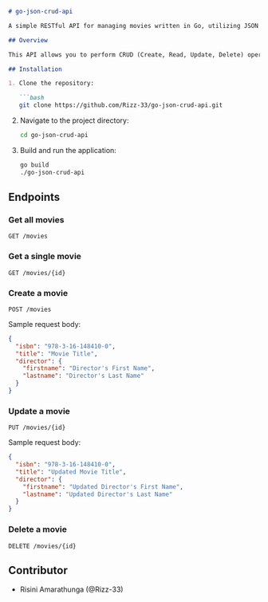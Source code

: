 ```markdown
# go-json-crud-api

A simple RESTful API for managing movies written in Go, utilizing JSON for data storage and Gorilla Mux for routing.

## Overview

This API allows you to perform CRUD (Create, Read, Update, Delete) operations on movie resources.

## Installation

1. Clone the repository:

   ```bash
   git clone https://github.com/Rizz-33/go-json-crud-api.git
   ```

2. Navigate to the project directory:

   ```bash
   cd go-json-crud-api
   ```

3. Build and run the application:

   ```bash
   go build
   ./go-json-crud-api
   ```

## Endpoints

### Get all movies

```
GET /movies
```

### Get a single movie

```
GET /movies/{id}
```

### Create a movie

```
POST /movies
```

Sample request body:

```json
{
  "isbn": "978-3-16-148410-0",
  "title": "Movie Title",
  "director": {
    "firstname": "Director's First Name",
    "lastname": "Director's Last Name"
  }
}
```

### Update a movie

```
PUT /movies/{id}
```

Sample request body:

```json
{
  "isbn": "978-3-16-148410-0",
  "title": "Updated Movie Title",
  "director": {
    "firstname": "Updated Director's First Name",
    "lastname": "Updated Director's Last Name"
  }
}
```

### Delete a movie

```
DELETE /movies/{id}
```

## Contributor

- Risini Amarathunga (@Rizz-33)
